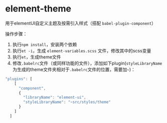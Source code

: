 # element-theme

用于elementUI自定义主题及按需引入样式（搭配 `babel-plugin-component`）

操作步骤：
1. 执行`npm install`，安装两个依赖
2. 执行`et -i`，生成 `element-variables.scss` 文件，修改其中的scss变量
3. 执行`et`，生成theme文件
4. 修改`.babelrc`文件（或同样功能的文件），添加如下plugin(`styleLibraryName`为生成的theme文件夹相对于`.babelrc`文件的位置，需要加`~`)：
```js
"plugins": [
    [
      "component",
      {
        "libraryName": "element-ui",
        "styleLibraryName": "~src/styles/theme"
      }
    ]
  ]
```
